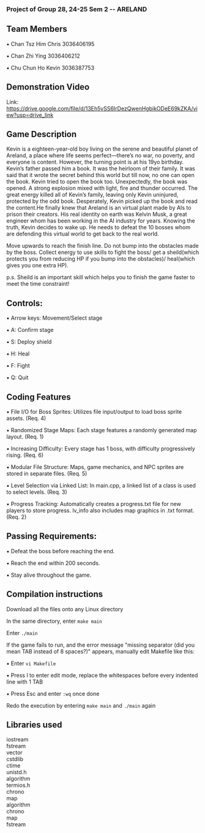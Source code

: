 ### Project of Group 28, 24-25 Sem 2 -- ARELAND

## Team Members

▪ Chan Tsz Him Chris  3036406195

▪ Chan Zhi Ying  3036406212  

▪ Chu Chun Ho Kevin  3036387753  

## Demonstration Video

Link: https://drive.google.com/file/d/13Eh5vSS6IrDezQwenHgbikODeE69kZKA/view?usp=drive_link  

## Game Description

Kevin is a eighteen-year-old boy living on the serene and beautiful planet of Areland, a place where life seems perfect—there’s no war, no poverty, and everyone is content.  However, the turning point is at his 19yo birthday. Kevin’s father passed him a book. It was the heirloom of their family. It was said that it wrote the secret behind this world but till now, no one can open the book. Kevin tried to open the book too. Unexpectedly, the book was opened. A strong explosion mixed with light, fire and thunder occurred. The great energy killed all of Kevin’s family, leaving only Kevin uninjured, protected by the odd book. Desperately, Kevin picked up the book and read the content.He finally knew that Areland is an virtual plant made by AIs to prison their creators. His real identity on earth was Kelvin Musk, a great engineer whom has been working in the AI industry for years. Knowing the truth, Kevin decides to wake up. He needs to defeat the 10 bosses whom are defending this virtual world to get back to the real world.  
    
Move upwards to reach the finish line. Do not bump into the obstacles made by the boss. Collect energy to use skills to fight the boss/ get a sheild(which protects you from reducing HP if you bump into the obstacles)/ heal(which gives you one extra HP).

  p.s. Sheild is an important skill which helps you to finish the game faster to meet the time constraint!
    
## Controls:
  
▪ Arrow keys: Movement/Select stage 

▪ A: Confirm stage  

▪ S: Deploy shield  

▪ H: Heal  

▪ F: Fight  

▪ Q: Quit  


## Coding Features

▪ File I/O for Boss Sprites: Utilizes file input/output to load boss sprite assets. (Req. 4)

▪ Randomized Stage Maps: Each stage features a randomly generated map layout. (Req. 1)

▪ Increasing Difficulty: Every stage has 1 boss, with difficulty progressively rising. (Req. 6)

▪ Modular File Structure: Maps, game mechanics, and NPC sprites are stored in separate files. (Req. 5)

▪ Level Selection via Linked List: In main.cpp, a linked list of a class is used to select levels. (Req. 3)

▪ Progress Tracking: Automatically creates a progress.txt file for new players to store progress. lv_info also includes map graphics in .txt format. (Req. 2)

## Passing Requirements:

▪ Defeat the boss before reaching the end.

▪ Reach the end within 200 seconds.

▪ Stay alive throughout the game.

## Compilation instructions  

Download all the files onto any Linux directory  

In the same directory, enter ```make main```

Enter ```./main```

If the game fails to run, and the error message "missing separator (did you mean TAB instead of 8 spaces?)" appears, manually edit Makefile like this:

▪ Enter ```vi Makefile```

▪ Press I to enter edit mode, replace the whitespaces before every indented line with 1 TAB

▪ Press Esc and enter ```:wq``` once done

Redo the execution by entering ```make main``` and ```./main``` again

## Libraries used

iostream  
fstream  
vector  
cstdlib  
ctime  
unistd.h  
algorithm  
termios.h  
chrono  
map  
algorithm  
chrono  
map  
fstream  
  
